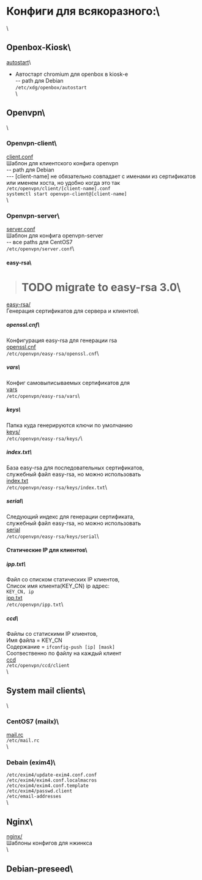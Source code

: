 # Конфиги для всякоразного:\
\
## Openbox-Kiosk\
[autostart](openbox/autostart)\
- Автостарт chromium для openbox в kiosk-e\
-- path для Debian\
```/etc/xdg/openbox/autostart```\
\
## Openvpn\
\
### Openvpn-client\
[client.conf](openvpn/client.conf)\
Шаблон для клиентского конфига openvpn\
-- path для Debian\
--- [client-name] не обязательно совпадает с именами из сертификатов\
или именем хоста, но удобно когда это так\
```/etc/openvpn/client/[client-name].conf```\
```systemctl start openvpn-client@[client-name]```\
\
### Openvpn-server\
[server.conf](openvpn/server.conf)\
Шаблон для конфига openvpn-server\
-- все paths для CentOS7\
```/etc/openvpn/server.conf```\
#### easy-rsa\
># TODO migrate to easy-rsa 3.0\
[easy-rsa/](openvpn/easy-rsa/)\
Генерация сертификатов для сервера и клиентов\
##### openssl.cnf\
Конфигурация easy-rsa для генерации rsa\
[openssl.cnf](openvpn/easy-rsa/openssl.cnf)\
```/etc/openvpn/easy-rsa/openssl.cnf```\
##### vars\
Конфиг самовыписываемых сертификатов для\
[vars](openvpn/easy-rsa/vars)\
```/etc/openvpn/easy-rsa/vars```\
##### keys\
Папка куда генерируются ключи по умолчанию\
[keys/](openvpn/easy-rsa/keys/)\
```/etc/openvpn/easy-rsa/keys/```\
##### index.txt\
База easy-rsa для последовательных сертификатов,\
служебный файл easy-rsa, но можно использовать\
[index.txt](openvpn/easy-rsa/keys/index.txt)\
```/etc/openvpn/easy-rsa/keys/index.txt```\
##### serial\
Следующий индекс для генерации сертификата,\
служебный файл easy-rsa, но можно использовать\
[serial](openvpn/easy-rsa/keys/serial)\
```/etc/openvpn/easy-rsa/keys/serial```\
#### Статические IP для клиентов\
##### ipp.txt\
Файл со списком статических IP клиентов,\
Список имя клиента(KEY_CN) ip адрес:\
```KEY_CN, ip``` \
[ipp.txt](openvpn/ipp.txt/)\
```/etc/openvpn/ipp.txt```\
##### ccd\
Файлы со статискими IP клиентов,\
Имя файла = KEY_CN\
Содержание = ```ifconfig-push [ip] [mask]```\
Соотвественно по файлу на каждый клиент\
[ccd](openvpn/ccd/client)\
```/etc/openvpn/ccd/client```\
\
## System mail clients\
\
### CentOS7 (mailx)\
[mail.rc](system_mail_clients/mail.rc)\
```/etc/mail.rc```\
\
### Debain (exim4)\
```/etc/exim4/update-exim4.conf.conf```\
```/etc/exim4/exim4.conf.localmacros```\
```/etc/exim4/exim4.conf.template```\
```/etc/exim4/passwd.client```\
```/etc/email-addresses```\
\
## Nginx\
[nginx/](nginx/)\
Шаблоны конфигов для нжинкса\
\
## Debian-preseed\